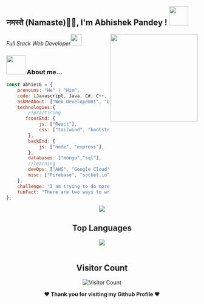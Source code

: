 

<h2>नमस्ते (Namaste)🙏🏻,  I'm Abhishek Pandey !
<img src="https://media.giphy.com/media/12oufCB0MyZ1Go/giphy.gif" width="50"></h2>
<img align='right' src="https://media.giphy.com/media/M9gbBd9nbDrOTu1Mqx/giphy.gif" width="230">
<p><em>Full Stack Web Developer<img src="https://media.giphy.com/media/WUlplcMpOCEmTGBtBW/giphy.gif" width="30"> 
</em></p>

### <img src="https://media.giphy.com/media/VgCDAzcKvsR6OM0uWg/giphy.gif" width="50"> About me...  

```javascript
const abhie16 = {
    pronouns: "He" | "Him",
    code: [Javascript, Java, C#, C++, C],
    askMeAbout: ["Web Developemnt", "DSA"],
    technologies:{
        //practicing
       frontEnd: {
            js: ["React"],
            css: ["tailwind", "bootstrap"]
        },
        backEnd: {
            js: ["node", "express"],
        },
        databases: ["mongo","sql"],
        //learning
        devOps: ["AWS", "Google Cloud"],
        misc: ["Firebase", "socket.io"]
    },
    challenge: "I am trying to do more personal projects and open source contributions",
    funFact: "There are two ways to write error-free programs; only the third one works"
};
```
        
        
<div align="center">

<a href="http://www.github.com/amelia2802"><img src="https://github-readme-streak-stats.herokuapp.com/?user=abhie16&stroke=c9d1d9&background=0d1117&ring=22c55e&fire=22c55e&currStreakNum=c9d1d9&currStreakLabel=22c55e&sideNums=c9d1d9&sideLabels=c9d1d9&dates=c9d1d9&hide_border=false" /></a>
        
        
</div>

<div align="center">
  
  ## Top Languages
  <a href="https://github.com/abhie16">
    <img align="center" src="https://github-readme-stats.vercel.app/api/top-langs/?username=abhie16&theme=tokyonight&layout=compact">
  </a>
</div>

<br> 

<div align="center">
        
   ## Visitor Count
   ![Visitor Count](https://visitor-badge.laobi.icu/badge?page_id=abhie16/abhie16)
        
</div>

<div align="center">
  
<b>❤️ Thank you for visiting my Github Profile ❤️</b>
</div>
